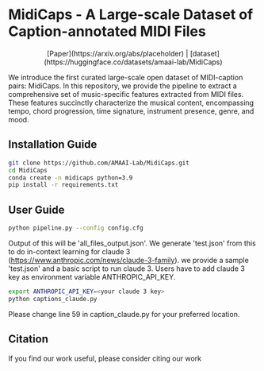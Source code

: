 # MidiCaps - A Large-scale Dataset of Caption-annotated MIDI Files
<p align="center">
[Paper](https://arxiv.org/abs/placeholder) | [dataset](https://huggingface.co/datasets/amaai-lab/MidiCaps)
</p>
We introduce the first curated large-scale open dataset of MIDI-caption pairs: MidiCaps. In this repository, we provide the pipeline to extract a comprehensive set of music-specific features extracted from MIDI files. These features succinctly characterize the musical content, encompassing tempo, chord progression, time signature, instrument presence, genre, and mood. 

## Installation Guide
```bash
git clone https://github.com/AMAAI-Lab/MidiCaps.git
cd MidiCaps
conda create -n midicaps python=3.9
pip install -r requirements.txt
```
## User Guide
```bash
python pipeline.py --config config.cfg
```
Output of this will be 'all_files_output.json'. We generate 'test.json' from this to do in-context learning for claude 3 (https://www.anthropic.com/news/claude-3-family). we provide a sample 'test.json' and a basic script to run claude 3. Users have to add claude 3 key as environment variable ANTHROPIC_API_KEY.
```bash
export ANTHROPIC_API_KEY=<your claude 3 key>
python captions_claude.py
```
Please change line 59 in caption_claude.py for your preferred location. 

## Citation
If you find our work useful, please consider citing our work